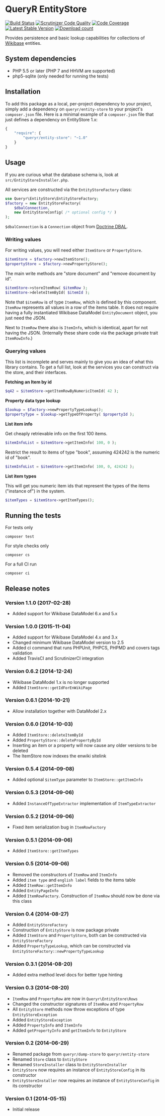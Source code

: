 # QueryR EntityStore

[![Build Status](https://secure.travis-ci.org/JeroenDeDauw/EntityStore.png?branch=master)](http://travis-ci.org/JeroenDeDauw/EntityStore)
[![Scrutinizer Code Quality](https://scrutinizer-ci.com/g/JeroenDeDauw/EntityStore/badges/quality-score.png?b=master)](https://scrutinizer-ci.com/g/JeroenDeDauw/EntityStore/?branch=master)
[![Code Coverage](https://scrutinizer-ci.com/g/JeroenDeDauw/EntityStore/badges/coverage.png?b=master)](https://scrutinizer-ci.com/g/JeroenDeDauw/EntityStore/?branch=master)
[![Latest Stable Version](https://poser.pugx.org/queryr/entity-store/version.png)](https://packagist.org/packages/queryr/entity-store)
[![Download count](https://poser.pugx.org/queryr/entity-store/d/total.png)](https://packagist.org/packages/queryr/entity-store)

Provides persistence and basic lookup capabilities for collections of
[Wikibase](http://wikiba.se) entities.

## System dependencies

* PHP 5.5 or later (PHP 7 and HHVM are supported)
* php5-sqlite (only needed for running the tests)

## Installation

To add this package as a local, per-project dependency to your project, simply add a
dependency on `queryr/entity-store` to your project's `composer.json` file.
Here is a minimal example of a `composer.json` file that just defines a dependency on
EntityStore 1.x:

```js
{
    "require": {
        "queryr/entity-store": "~1.0"
    }
}
```

## Usage

If you are curious what the database schema is, look at `src/EntityStoreInstaller.php`.

All services are constructed via the `EntityStoreFactory` class:

```php
use Queryr\EntityStore\EntityStoreFactory;
$factory = new EntityStoreFactory(
	$dbalConnection,
	new EntityStoreConfig( /* optional config */ )
);
```

`$dbalConnection` is a `Connection` object from [Doctrine DBAL](https://github.com/doctrine/dbal).

### Writing values

For writing values, you will need either `ItemStore` or `PropertyStore`.

```php
$itemStore = $factory->newItemStore();
$propertyStore = $factory->newPropertyStore();
```

The main write methods are "store document" and "remove document by id".

```php
$itemStore->storeItemRow( $itemRow );
$itemStore->deleteItemById( $itemId );
```

Note that `$itemRow` is of type `ItemRow`, which is defined by this component. `ItemRow` represents
all values in a row of the items table. It does not require having a fully instantiated Wikibase
DataModel `EntityDocument` object, you just need the JSON.

Next to `ItemRow` there also is `ItemInfo`, which is identical, apart for not having the JSON.
(Internally these share code via the package private trait `ItemRowInfo`.)

### Querying values

This list is incomplete and serves mainly to give you an idea of what this library contains.
To get a full list, look at the services you can construct via the store, and their interfaces.

**Fetching an Item by id**

```php
$q42 = $itemStore->getItemRowByNumericItemId( 42 );
```

**Property data type lookup**

```php
$lookup = $factory->newPropertyTypeLookup();
$propertyType = $lookup->getTypeOfProperty( $propertyId );
```

**List item info**

Get cheaply retrievable info on the first 100 items.

```php
$itemInfoList = $itemStore->getItemInfo( 100, 0 );
```

Restrict the result to items of type "book", assuming 424242 is the numeric id of "book".

```php
$itemInfoList = $itemStore->getItemInfo( 100, 0, 424242 );
```

**List item types**

This will get you numeric item ids that represent the types of the items ("instance of") in the system.

```php
$itemTypes = $itemStore->getItemTypes();
```

## Running the tests

For tests only

    composer test

For style checks only

	composer cs

For a full CI run

	composer ci

## Release notes

### Version 1.1.0 (2017-02-28)

* Added support for Wikibase DataModel 6.x and 5.x

### Version 1.0.0 (2015-11-04)

* Added support for Wikibase DataModel 4.x and 3.x
* Changed minimum Wikibase DataModel version to 2.5
* Added ci command that runs PHPUnit, PHPCS, PHPMD and covers tags validation
* Added TravisCI and ScrutinizerCI integration

### Version 0.6.2 (2014-12-24)

* Wikibase DataModel 1.x is no longer supported
* Added `ItemStore::getIdForEnWikiPage`

### Version 0.6.1 (2014-10-21)

* Allow installation together with DataModel 2.x

### Version 0.6.0 (2014-10-03)

* Added `ItemStore::deleteItemById`
* Added `PropertyStore::deletePropertyById`
* Inserting an item or a property will now cause any older versions to be deleted
* The ItemStore now indexes the enwiki sitelink

### Version 0.5.4 (2014-09-08)

* Added optional `$itemType` parameter to `ItemStore::getItemInfo`

### Version 0.5.3 (2014-09-06)

* Added `InstanceOfTypeExtractor` implementation of `ItemTypeExtractor`

### Version 0.5.2 (2014-09-06)

* Fixed item serialization bug in `ItemRowFactory`

### Version 0.5.1 (2014-09-06)

* Added `ItemStore::getItemTypes`

### Version 0.5 (2014-09-06)

* Removed the constructors of `ItemRow` and `ItemInfo`
* Added `item type` and `english label` fields to the items table
* Added `ItemRow::getItemInfo`
* Added `EntityPageInfo`
* Added `ItemRowFactory`. Construction of `ItemRow` should now be done via this class

### Version 0.4 (2014-08-27)

* Added `EntityStoreFactory`
* Construction of `EntityStore` is now package private
* Added `ItemStore` and `PropertyStore`, both can be constructed via `EntityStoreFactory`
* Added `PropertyTypeLookup`, which can be constructed via `EntityStoreFactory::newPropertyTypeLookup`

### Version 0.3.1 (2014-08-20)

* Added extra method level docs for better type hinting

### Version 0.3 (2014-08-20)

* `ItemRow` and `PropertyRow` are now in `Queryr\EntityStore\Rows`
* Changed the constructor signatures of `ItemRow` and `PropertyRow`
* All `EntityStore` methods now throw exceptions of type `EntityStoreException`
* Added `EntityStoreException`
* Added `PropertyInfo` and `ItemInfo`
* Added `getPropertyInfo` and `getItemInfo` to `EntityStore`

### Version 0.2 (2014-06-29)

* Renamed package from `queryr/dump-store` to `queryr/entity-store`
* Renamed `Store` class to `EntityStore`
* Renamed `StoreInstaller` class to `EntityStoreInstaller`
* `EntityStore` now requires an instance of `EntityStoreConfig` in its constructor
* `EntityStoreInstaller` now requires an instance of `EntityStoreConfig` in its constructor

### Version 0.1 (2014-05-15)

* Initial release
